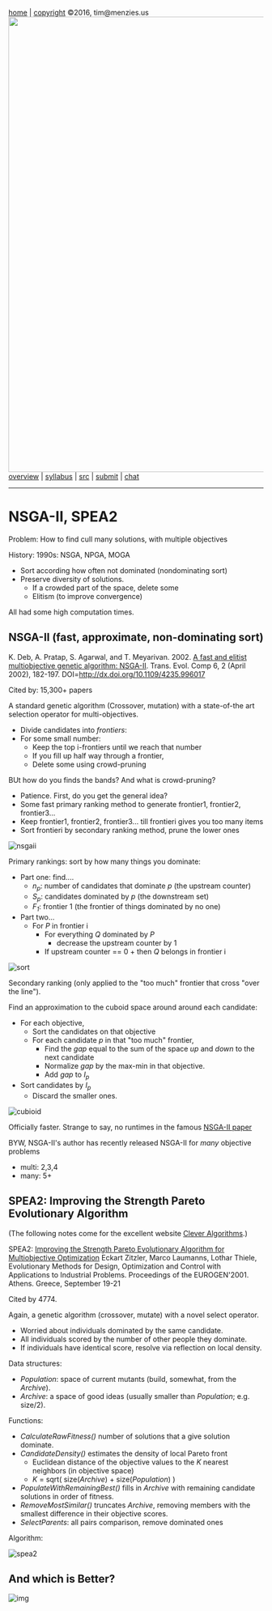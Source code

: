 [home](http://tiny.cc/ase2016) |
[copyright](https://github.com/txt/ase16/blob/master/LICENSE.md) &copy;2016, tim&commat;menzies.us
<br>
[<img width=900 src="https://raw.githubusercontent.com/txt/ase16/master/img/mase16.png">](http://tiny.cc/ase2016)<br>
[overview](https://github.com/txt/ase16/blob/master/doc/overview.md) |
[syllabus](https://github.com/txt/ase16/blob/master/doc/syllabus.md) |
[src](https://github.com/txt/ase16/tree/master/src) |
[submit](http://tiny.cc/ase16give) |
[chat](https://ase16.slack.com/) 


______

# NSGA-II, SPEA2

Problem: How to find cull many solutions, with multiple objectives

History: 1990s: NSGA, NPGA, MOGA

+ Sort according how often not dominated (nondominating sort)
+ Preserve diversity of solutions.
  + If a crowded part of the space, delete some
  + Elitism (to improve convergence)

All had some high computation times.


## NSGA-II (fast, approximate, non-dominating sort)

K. Deb, A. Pratap, S. Agarwal, and
T. Meyarivan. 2002.
[A fast and elitist multiobjective genetic algorithm: NSGA-II](http://www.iitk.ac.in/kangal/Deb_NSGA-II.pdf). Trans. Evol. Comp
6, 2 (April 2002),
182-197. DOI=http://dx.doi.org/10.1109/4235.996017

Cited by: 15,300+ papers

A standard genetic algorithm (Crossover, mutation) with a state-of-the art selection operator for multi-objectives.

+ Divide candidates into _frontiers_:
+ For some small number:
  + Keep the top i-frontiers until we reach that number
  + If you fill up half way through a frontier,
  + Delete some using crowd-pruning

BUt how do you finds the bands? And what is crowd-pruning?

+ Patience. First, do you get the general idea?
+ Some fast primary ranking method to generate frontier1, frontier2, frontier3...
+ Keep frontier1, frontier2, frontier3... till frontieri gives you too many items
+ Sort frontieri by secondary ranking method, prune the lower ones

![nsgaii](../img/nsgaii.png)

Primary rankings: sort by how many things you dominate:

+ Part one: find....
  + _n<sub>p</sub>_: number of candidates that dominate _p_ (the upstream counter)
  + _S<sub>p</sub>_: candidates dominated by _p_ (the downstream set)
  + _F<sub>1</sub>_: frontier 1 (the frontier of things dominated by no one) 
+ Part two...
   + For _P_ in frontier i
     + For everything _Q_ dominated by _P_
        + decrease the upstream counter by 1
     + If upstream counter == 0
           + then _Q_ belongs in frontier i

![sort](../img/sort.png)

Secondary ranking (only applied to the "too much"
frontier that cross "over the line").

Find an approximation to the cuboid space around around each
 candidate:

+ For each objective,
   + Sort the candidates on that objective
   + For each candidate _p_ in that "too much" frontier,
      + Find the _gap_ equal to the sum of the space
        _up_ and _down_ to the next candidate
      + Normalize _gap_  by the max-min in that objective.
      + Add _gap_ to _I<sub>p</sub>_
+ Sort candidates by _I<sub>p</sub>_
  + Discard the smaller ones. 

![cubioid](../img/cuboid.png)
  

Officially faster. Strange to say, no runtimes in the famous
[NSGA-II paper](http://www.iitk.ac.in/kangal/Deb_NSGA-II.pdf)

BYW, NSGA-II's author has recently released NSGA-II for _many_ objective problems

+ multi: 2,3,4
+ many: 5+

## SPEA2: Improving the Strength Pareto Evolutionary Algorithm

(The following notes come for the excellent website [Clever Algorithms](http://www.cleveralgorithms.com/nature-inspired/evolution/spea.html).)

SPEA2:
[Improving the Strength Pareto Evolutionary Algorithm for Multiobjective Optimization](http://e-collection.library.ethz.ch/eserv/eth:24689/eth-24689-01.pdf)
Eckart Zitzler, Marco Laumanns, Lothar Thiele,
Evolutionary Methods for Design, Optimization and
Control with Applications to Industrial
Problems. Proceedings of the
EUROGEN'2001. Athens. Greece, September 19-21

Cited by 4774.


Again, a genetic algorithm (crossover, mutate) with a novel select operator.

+ Worried about individuals dominated by the same candidate.
+ All individuals scored by the number of other people they dominate.
+ If individuals have identical score, resolve via reflection on local density.

Data structures:

+ _Population_: space of current mutants (build, somewhat, from the _Archive_).
+ _Archive_: a space of good ideas (usually smaller than _Population_; e.g. size/2).

Functions:


+ _CalculateRawFitness()_  number of solutions that a give solution dominate.
+ _CandidateDensity()_ estimates the density of local Pareto front
   +  Euclidean distance of the objective values to  the _K_ nearest neighbors (in objective space)
   + _K_ = sqrt( size(_Archive_) + size(_Population_) ) 
+ _PopulateWithRemainingBest()_  fills in  _Archive_  with remaining candidate solutions in order of fitness.
+ _RemoveMostSimilar()_  truncates _Archive_, removing  members with the smallest difference in their objective scores.
+ _SelectParents_: all pairs comparison, remove dominated ones


Algorithm:

![spea2](../img/spea2.png)


## And which is Better?

![img](../img/sayyad13.png)



